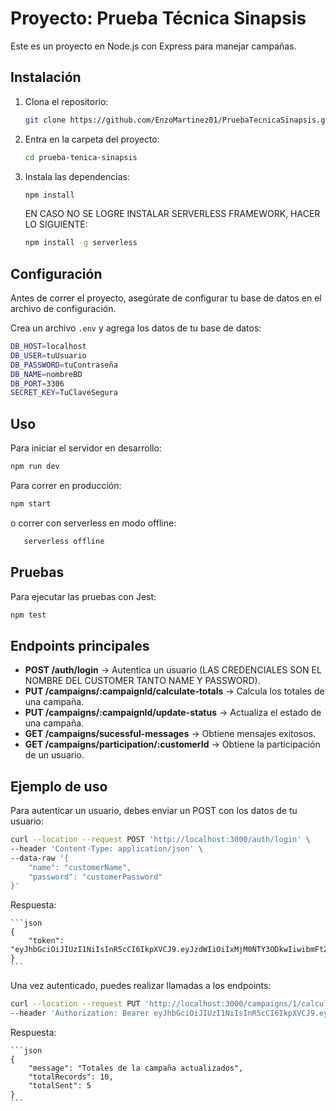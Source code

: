 # Proyecto: Prueba Técnica Sinapsis

Este es un proyecto en Node.js con Express para manejar campañas.

## Instalación

1. Clona el repositorio:
   ```sh
   git clone https://github.com/EnzoMartinez01/PruebaTecnicaSinapsis.git
   ```
2. Entra en la carpeta del proyecto:
   ```sh
   cd prueba-tenica-sinapsis
   ```
3. Instala las dependencias:
   ```sh
   npm install
   ```
   EN CASO NO SE LOGRE INSTALAR SERVERLESS FRAMEWORK, HACER LO SIGUIENTE:
   ```sh
   npm install -g serverless
   ```

## Configuración

Antes de correr el proyecto, asegúrate de configurar tu base de datos en el archivo de configuración.

Crea un archivo `.env` y agrega los datos de tu base de datos:
   ```sh
   DB_HOST=localhost
   DB_USER=tuUsuario
   DB_PASSWORD=tuContraseña
   DB_NAME=nombreBD
   DB_PORT=3306
   SECRET_KEY=TuClaveSegura
   ```

## Uso

Para iniciar el servidor en desarrollo:
   ```sh
   npm run dev
   ```

Para correr en producción:
   ```sh
   npm start
   ```
o correr con serverless en modo offline:
```sh
   serverless offline
   ```

## Pruebas

Para ejecutar las pruebas con Jest:
   ```sh
   npm test
   ```

## Endpoints principales
- **POST /auth/login** → Autentica un usuario (LAS CREDENCIALES SON EL NOMBRE DEL CUSTOMER TANTO NAME Y PASSWORD).
- **PUT /campaigns/:campaignId/calculate-totals** → Calcula los totales de una campaña.
- **PUT /campaigns/:campaignId/update-status** → Actualiza el estado de una campaña.
- **GET /campaigns/sucessful-messages** → Obtiene mensajes exitosos.
- **GET /campaigns/participation/:customerId** → Obtiene la participación de un usuario.

## Ejemplo de uso
Para autenticar un usuario, debes enviar un POST con los datos de tu usuario:
   ```sh
   curl --location --request POST 'http://localhost:3000/auth/login' \
   --header 'Content-Type: application/json' \
   --data-raw '{
       "name": "customerName",
       "password": "customerPassword"
   }'
   ```

Respuesta:

    ```json
    {
        "token": "eyJhbGciOiJIUzI1NiIsInR5cCI6IkpXVCJ9.eyJzdWIiOiIxMjM0NTY3ODkwIiwibmFtZSI6IkpvaG4gRG9lIiwiaWF0IjoxNTE2MjM5MDIyfQ.SflKxwRJSMeKKF2QT4fwpMeJf36POk6yJV_adQssw5c"
    }
    ```

Una vez autenticado, puedes realizar llamadas a los endpoints:

   ```sh
   curl --location --request PUT 'http://localhost:3000/campaigns/1/calculate-totals' \
   --header 'Authorization: Bearer eyJhbGciOiJIUzI1NiIsInR5cCI6IkpXVCJ9.eyJzdWIiOiIxMjM0NTY3ODkwIiwibmFtZSI6IkpvaG4gRG9lIiwiaWF0IjoxNTE2MjM5MDIyfQ.SflKxwRJSMeKKF2QT4fwpMeJf36POk6yJV_adQssw5c'
   ```

Respuesta:

    ```json
    {
        "message": "Totales de la campaña actualizados",
        "totalRecords": 10,
        "totalSent": 5
    }
    ```